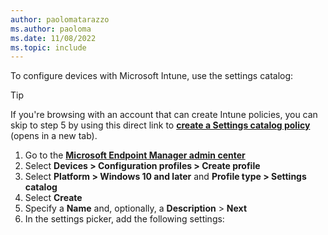 ```yaml
---
author: paolomatarazzo
ms.author: paoloma
ms.date: 11/08/2022
ms.topic: include
---
```


To configure devices with Microsoft Intune, use the settings catalog:

  > [!TIP]
  > If you're browsing with an account that can create Intune policies, you can skip to step 5 by using this direct link to <a href="https://go.microsoft.com/fwlink/?linkid=2109431#view/Microsoft_Intune_Workflows/SettingsCatalogWizardBlade/mode/create/platform/Windows%2010%20and%20later/policyType/SettingsCatalogWindows10" target="_blank"><b>create a Settings catalog policy</b></a> (opens in a new tab).

1. Go to the <a href="https://go.microsoft.com/fwlink/?linkid=2109431" target="_blank"><b>Microsoft Endpoint Manager admin center</b></a>
2. Select **Devices > Configuration profiles > Create profile**
3. Select **Platform > Windows 10 and later** and **Profile type > Settings catalog**
4. Select **Create**
5. Specify a **Name** and, optionally, a **Description** > **Next**
6. In the settings picker, add the following settings: